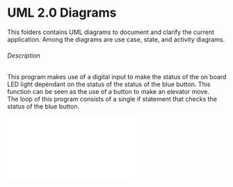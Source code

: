 # UML 2.0 Diagrams

This folders contains UML diagrams to document and clarify the current application.
Among the diagrams are use case, state, and activity diagrams.

###### Description

This program makes use of a digital input to make the status of the on board LED light dependant on the status of the status of the blue button.
This function can be seen as the use of a button to make an elevator move.  
The loop of this program consists of a single if statement that checks the status of the blue button.

![Example](blueButton.pdf) 